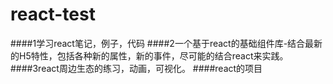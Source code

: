 # react-test
####1学习react笔记，例子，代码
####2一个基于react的基础组件库-结合最新的H5特性，包括各种新的属性，新的事件，尽可能的结合react来实践。
####3react周边生态的练习，动画，可视化。
####react的项目
